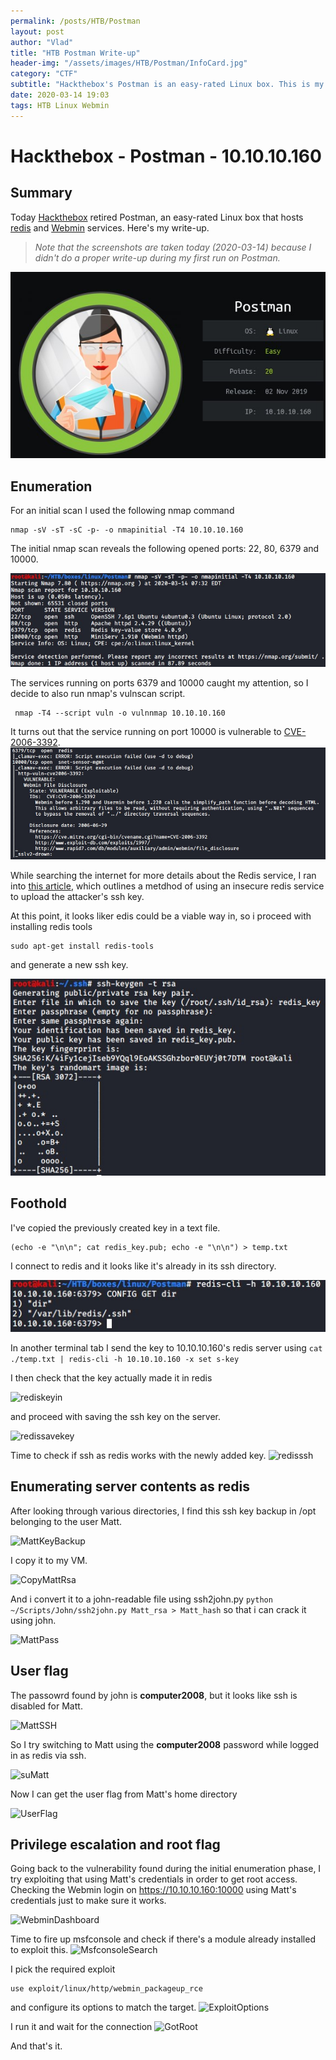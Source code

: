 ```yaml
---
permalink: /posts/HTB/Postman
layout: post
author: "Vlad"
title: "HTB Postman Write-up"
header-img: "/assets/images/HTB/Postman/InfoCard.jpg"
category: "CTF"
subtitle: "Hackthebox's Postman is an easy-rated Linux box. This is my write-up on how to gain access and privilege escalation on it."
date: 2020-03-14 19:03
tags: HTB Linux Webmin
---
```


# Hackthebox - Postman - 10.10.10.160

## Summary
Today [Hackthebox](https://www.hackthebox.eu) retired Postman, an easy-rated Linux box that hosts [redis](https://redis.io/topics/introduction) and [Webmin](https://en.wikipedia.org/wiki/Webmin) services.
Here's my write-up.

>*Note that the screenshots are taken today (2020-03-14) because I didn't do a proper write-up during my first run on Postman.*

![InfoCard](/assets/images/HTB/Postman/InfoCard.jpg)

## Enumeration

For an initial scan I used the following nmap command 
```
nmap -sV -sT -sC -p- -o nmapinitial -T4 10.10.10.160
```
The initial nmap scan reveals the following opened ports: 22, 80, 6379 and 10000.

![nmapinitial](/assets/images/HTB/Postman/nmapinitial.jpg)

The services running on ports 6379 and 10000 caught my attention, so I decide to also run nmap's vulnscan script.

```
 nmap -T4 --script vuln -o vulnnmap 10.10.10.160
```

It turns out that the service running on port 10000 is vulnerable to [CVE-2006-3392](https://cve.mitre.org/cgi-bin/cvename.cgi?name=CVE-2006-3392).
![vulnmap](/assets/images/HTB/Postman/vulnmap.jpg)

While searching the internet for more details about the Redis service, I ran into [this article](https://medium.com/@Victor.Z.Zhu/redis-unauthorized-access-vulnerability-simulation-victor-zhu-ac7a71b2e419), which outlines a metdhod of using an insecure redis service to upload the attacker's ssh key. 

At this point, it looks liker edis could be a viable way in, so i proceed with installing redis tools 
```
sudo apt-get install redis-tools
```
and generate a new ssh key.

![rsa_key](/assets/images/HTB/Postman/rsa_key.jpg)

## Foothold

I've copied the previously created key in a text file.
```
(echo -e "\n\n"; cat redis_key.pub; echo -e "\n\n") > temp.txt
``` 
I connect to redis and it looks like it's already in its ssh directory.

![redissshdirconfig](/assets/images/HTB/Postman/redissshdirconfig.jpg)

In another terminal tab I send the key to 10.10.10.160's redis server using 
```cat ./temp.txt | redis-cli -h 10.10.10.160 -x set s-key```

I then check that the key actually made it in redis

![rediskeyin](/assets/images/HTB/Postman/rediskeyin.jpg)

and proceed with saving the ssh key on the server.

![redissavekey](/assets/images/HTB/Postman/redissavekey.jpg)

Time to check if ssh as redis works with the newly added key.
![redisssh](/assets/images/HTB/Postman/redisssh.jpg)

## Enumerating server contents as redis

After looking through various directories, I find this ssh key backup in /opt belonging to the user Matt.

![MattKeyBackup](/assets/images/HTB/Postman/MattKeyBackup.jpg)

I copy it to my VM.

![CopyMattRsa](/assets/images/HTB/Postman/CopyMattRsa.jpg)

And i convert it to a john-readable file using ssh2john.py ```python ~/Scripts/John/ssh2john.py Matt_rsa > Matt_hash```
so that i can crack it using john.

![MattPass](/assets/images/HTB/Postman/MattPass.jpg)

## User flag
The passowrd found by john is __computer2008__, but it looks like ssh is disabled for Matt.

![MattSSH](/assets/images/HTB/Postman/MattSSH.jpg)

So I try switching to Matt using the __computer2008__ password while logged in as redis via ssh.

![suMatt](/assets/images/HTB/Postman/suMatt.jpg)

Now I can get the user flag from Matt's home directory

![UserFlag](/assets/images/HTB/Postman/UserFlag.jpg)

## Privilege escalation and root flag

Going back to the vulnerability found during the initial enumeration phase, I try exploiting that using Matt's credentials in order to get root access.
Checking the Webmin login on https://10.10.10.160:10000 using Matt's credentials just to make sure it works.

![WebminDashboard](/assets/images/HTB/Postman/WebminDashboard.jpg)

Time to fire up msfconsole and check if there's a module already installed to exploit this.
![MsfconsoleSearch](/assets/images/HTB/Postman/MsfconsoleSearch.jpg)

I pick the required exploit 
```
use exploit/linux/http/webmin_packageup_rce
```
and configure its options to match the target.
![ExploitOptions](/assets/images/HTB/Postman/ExploitOptions.jpg)

I run it and wait for the connection
![GotRoot](/assets/images/HTB/Postman/GotRoot.jpg)

And that's it.
